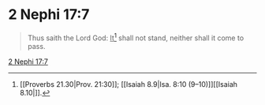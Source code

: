 # 2 Nephi 17:7

> Thus saith the Lord God: <u>It</u>[^a] shall not stand, neither shall it come to pass.

[2 Nephi 17:7](https://www.churchofjesuschrist.org/study/scriptures/bofm/2-ne/17?lang=eng&id=p7#p7)


[^a]: [[Proverbs 21.30|Prov. 21:30]]; [[Isaiah 8.9|Isa. 8:10 (9–10)]][[Isaiah 8.10|]].  
